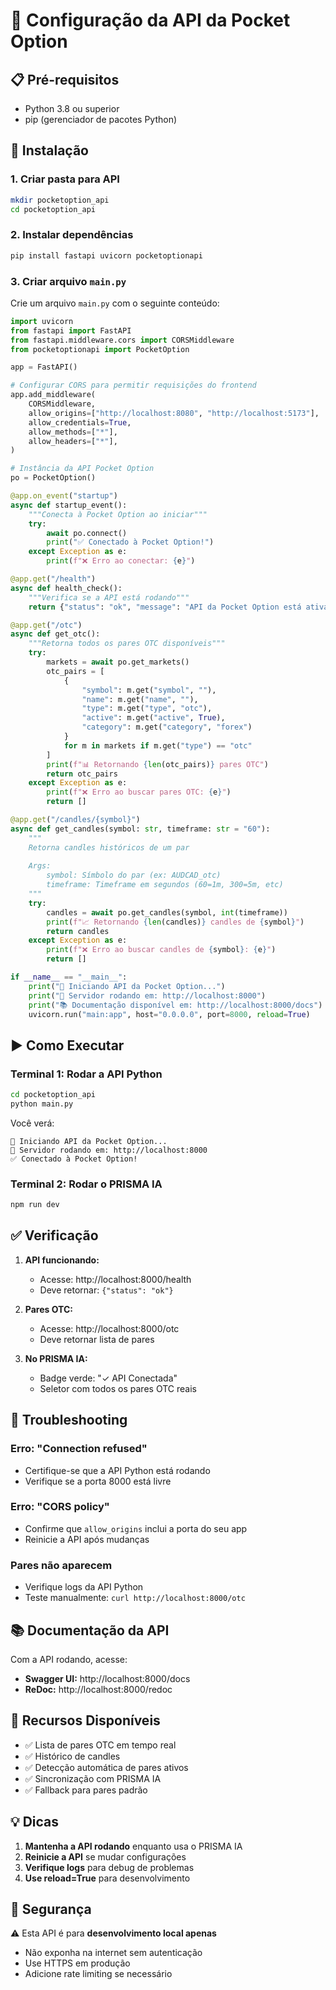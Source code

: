 # 🔌 Configuração da API da Pocket Option

## 📋 Pré-requisitos

- Python 3.8 ou superior
- pip (gerenciador de pacotes Python)

## 🚀 Instalação

### 1. Criar pasta para API

```bash
mkdir pocketoption_api
cd pocketoption_api
```

### 2. Instalar dependências

```bash
pip install fastapi uvicorn pocketoptionapi
```

### 3. Criar arquivo `main.py`

Crie um arquivo `main.py` com o seguinte conteúdo:

```python
import uvicorn
from fastapi import FastAPI
from fastapi.middleware.cors import CORSMiddleware
from pocketoptionapi import PocketOption

app = FastAPI()

# Configurar CORS para permitir requisições do frontend
app.add_middleware(
    CORSMiddleware,
    allow_origins=["http://localhost:8080", "http://localhost:5173"],
    allow_credentials=True,
    allow_methods=["*"],
    allow_headers=["*"],
)

# Instância da API Pocket Option
po = PocketOption()

@app.on_event("startup")
async def startup_event():
    """Conecta à Pocket Option ao iniciar"""
    try:
        await po.connect()
        print("✅ Conectado à Pocket Option!")
    except Exception as e:
        print(f"❌ Erro ao conectar: {e}")

@app.get("/health")
async def health_check():
    """Verifica se a API está rodando"""
    return {"status": "ok", "message": "API da Pocket Option está ativa"}

@app.get("/otc")
async def get_otc():
    """Retorna todos os pares OTC disponíveis"""
    try:
        markets = await po.get_markets()
        otc_pairs = [
            {
                "symbol": m.get("symbol", ""),
                "name": m.get("name", ""),
                "type": m.get("type", "otc"),
                "active": m.get("active", True),
                "category": m.get("category", "forex")
            }
            for m in markets if m.get("type") == "otc"
        ]
        print(f"📊 Retornando {len(otc_pairs)} pares OTC")
        return otc_pairs
    except Exception as e:
        print(f"❌ Erro ao buscar pares OTC: {e}")
        return []

@app.get("/candles/{symbol}")
async def get_candles(symbol: str, timeframe: str = "60"):
    """
    Retorna candles históricos de um par
    
    Args:
        symbol: Símbolo do par (ex: AUDCAD_otc)
        timeframe: Timeframe em segundos (60=1m, 300=5m, etc)
    """
    try:
        candles = await po.get_candles(symbol, int(timeframe))
        print(f"📈 Retornando {len(candles)} candles de {symbol}")
        return candles
    except Exception as e:
        print(f"❌ Erro ao buscar candles de {symbol}: {e}")
        return []

if __name__ == "__main__":
    print("🚀 Iniciando API da Pocket Option...")
    print("📡 Servidor rodando em: http://localhost:8000")
    print("📚 Documentação disponível em: http://localhost:8000/docs")
    uvicorn.run("main:app", host="0.0.0.0", port=8000, reload=True)
```

## ▶️ Como Executar

### Terminal 1: Rodar a API Python

```bash
cd pocketoption_api
python main.py
```

Você verá:
```
🚀 Iniciando API da Pocket Option...
📡 Servidor rodando em: http://localhost:8000
✅ Conectado à Pocket Option!
```

### Terminal 2: Rodar o PRISMA IA

```bash
npm run dev
```

## ✅ Verificação

1. **API funcionando:**
   - Acesse: http://localhost:8000/health
   - Deve retornar: `{"status": "ok"}`

2. **Pares OTC:**
   - Acesse: http://localhost:8000/otc
   - Deve retornar lista de pares

3. **No PRISMA IA:**
   - Badge verde: "✓ API Conectada"
   - Seletor com todos os pares OTC reais

## 🔧 Troubleshooting

### Erro: "Connection refused"
- Certifique-se que a API Python está rodando
- Verifique se a porta 8000 está livre

### Erro: "CORS policy"
- Confirme que `allow_origins` inclui a porta do seu app
- Reinicie a API após mudanças

### Pares não aparecem
- Verifique logs da API Python
- Teste manualmente: `curl http://localhost:8000/otc`

## 📚 Documentação da API

Com a API rodando, acesse:
- **Swagger UI:** http://localhost:8000/docs
- **ReDoc:** http://localhost:8000/redoc

## 🎯 Recursos Disponíveis

- ✅ Lista de pares OTC em tempo real
- ✅ Histórico de candles
- ✅ Detecção automática de pares ativos
- ✅ Sincronização com PRISMA IA
- ✅ Fallback para pares padrão

## 💡 Dicas

1. **Mantenha a API rodando** enquanto usa o PRISMA IA
2. **Reinicie a API** se mudar configurações
3. **Verifique logs** para debug de problemas
4. **Use reload=True** para desenvolvimento

## 🔐 Segurança

⚠️ Esta API é para **desenvolvimento local apenas**
- Não exponha na internet sem autenticação
- Use HTTPS em produção
- Adicione rate limiting se necessário